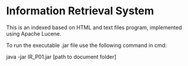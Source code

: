 # Information Retrieval System

This is an indexed based on HTML and text files program, implemented using Apache Lucene.

To run the executable .jar file use the following command in cmd:

java -jar IR_P01.jar [path to document folder] 